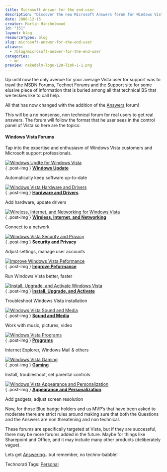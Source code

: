 ```yaml
---
title: Microsoft Answer for the end-user
description: "Discover the new Microsoft Answers forum for Windows Vista users, offering straightforward support and real solutions without the technical jargon. Join now!"
date: 2008-12-15
creator: Martin Hinshelwood
id: "151"
layout: blog
resourceTypes: blog
slug: microsoft-answer-for-the-end-user
aliases:
  - /blog/microsoft-answer-for-the-end-user
categories:
  - me
preview: nakedalm-logo-128-link-1-1.png
---
```


Up until now the only avenue for your average Vista user for support was to trawl the MSDN Forums, Technet Forums and the Support site for some elusive piece of information that is buried among all that technical BS that we teckies like to call help.

All that has now changed with the addition of the [Answers](http://social.answers.microsoft.com/) forum!

This will be a no nonsense, non technical forum for real users to get real answers. The forum will follow the format that he user sees in the control panel of Vista so here are the topics:

#### Windows Vista Forums

Tap into the expertise and enthusiasm of Windows Vista customers and Microsoft support professionals.

[![Windows Updte for Windows Vista](<images/dd228911.icon_update(en-us,MSDN.10).gif>)](http://social.answers.microsoft.com/Forums/en/vistawu/threads/)  
{ .post-img }
[**Windows Update**](http://social.answers.microsoft.com/Forums/en/vistawu/threads/)

Automatically keep software up-to-date

[![Windows Vista Hardware and Drivers](<images/dd228911.icon_hardware(en-us,MSDN.10).gif>)](http://social.answers.microsoft.com/Forums/en-US/vistahardware/threads/#filter:answered)  
{ .post-img }
[**Hardware and Drivers**](http://social.answers.microsoft.com/Forums/en-US/vistahardware/threads/#filter:answered)

Add hardware, update drivers

[![Wireless, Internet, and Networking for Windows Vista](<images/dd228911.icon_online(en-us,MSDN.10).gif>)](http://social.answers.microsoft.com/Forums/en-US/vistanetworking/threads/#filter:answered)  
{ .post-img }
[**Wireless, Internet, and Networking**](http://social.answers.microsoft.com/Forums/en-US/vistanetworking/threads/#filter:answered)

Connect to a network

[![Windows Vista Security and Privacy](<images/dd228911.icon_security(en-us,MSDN.10).gif>)](http://social.answers.microsoft.com/Forums/en-US/vistasecurity/threads/#filter:answered)  
{ .post-img }
[**Security and Privacy**](http://social.answers.microsoft.com/Forums/en-US/vistasecurity/threads/#filter:answered)

Adjust settings, manage user accounts

[![Improve Windows Vista Peformance](<images/dd228911.icon_performance(en-us,MSDN.10).gif>)](http://social.answers.microsoft.com/Forums/en-US/vistaperformance/threads/#filter:answered)  
{ .post-img }
[**Improve Peformance**](http://social.answers.microsoft.com/Forums/en-US/vistaperformance/threads/#filter:answered)

Run Windows Vista better, faster

[![Install, Upgrade, and Activate Windows Vista](<images/dd228911.icon_activation(en-us,MSDN.10).gif>)](http://social.answers.microsoft.com/Forums/en-US/vistainstall/threads/#filter:answered)  
{ .post-img }
[**Install, Upgrade, and Activate**](http://social.answers.microsoft.com/Forums/en-US/vistainstall/threads/#filter:answered)

Troubleshoot Windows Vista installation

[![Windows Vista Sound and Media](<images/dd228911.icon_entertainment(en-us,MSDN.10).gif>)](http://social.answers.microsoft.com/Forums/en-US/vistamedia/threads/#filter:answered)  
{ .post-img }
[**Sound and Media**](http://social.answers.microsoft.com/Forums/en-US/vistamedia/threads/#filter:answered)

Work with music, pictures, video

[![Windows Vista Programs](<images/dd228911.icon_programs(en-us,MSDN.10).gif>)](http://social.answers.microsoft.com/Forums/en-US/vistaprograms/threads/#filter:answered)  
{ .post-img }
[**Programs**](http://social.answers.microsoft.com/Forums/en-US/vistaprograms/threads/#filter:answered)

Internet Explorer, Windows Mail & others

[![Windows Vista Gaming](<images/dd228911.icon_gaming(en-us,MSDN.10).gif>)](http://social.answers.microsoft.com/Forums/en-US/vistagaming/threads/#filter:answered)  
{ .post-img }
[**Gaming**](http://social.answers.microsoft.com/Forums/en-US/vistagaming/threads/#filter:answered)

Install, troubleshoot, set parental controls

[![Windows Vista Appearance and Personalization](<images/dd228911.icon_personalization(en-us,MSDN.10).gif>)](http://social.answers.microsoft.com/Forums/en-US/vistaappearance/threads/#filter:answered)  
{ .post-img }
[**Appearance and Personalization**](http://social.answers.microsoft.com/Forums/en-US/vistaappearance/threads/#filter:answered)

Add gadgets, adjust screen resolution

Now, for those Blue badge holders and us MVP’s that have been asked to moderate there are strict rules around making sure that both the Questions and the Answers are non threatening and non technical.

These forums are specifically targeted at Vista, but if they are successful, there may be more forums added in the future. Maybe for things like Sharepoint and Office, and it may include many other products (deliberately vague).

Lets get [Answering](http://social.answers.microsoft.com/)…but remember, no techno-babble!

Technorati Tags: [Personal](http://technorati.com/tags/Personal)
